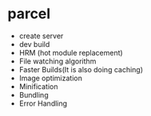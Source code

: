 # parcel
- create server
- dev build
- HRM (hot module replacement)
- File watching algorithm
- Faster Builds(It is also doing caching)
- Image optimization
- Minification
- Bundling
- Error Handling